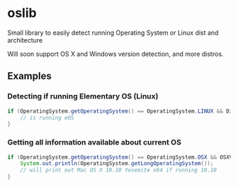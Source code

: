 # oslib
Small library to easily detect running Operating System or Linux dist and architecture

Will soon support OS X and Windows version detection, and more distros.

## Examples

### Detecting if running Elementary OS (Linux)
```java
if (OperatingSystem.getOperatingSystem() == OperatingSystem.LINUX && Distro.getDistro() == Distro.ELEMENTARYOS) {
    // is running eOS
}
```

### Getting all information available about current OS
```java
if (OperatingSystem.getOperatingSystem() == OperatingSystem.OSX && OSXVersion.getFromString() == OSXVersion.YOSEMITE) {
    System.out.println(OperatingSystem.getLongOperatingSystem());
    // will print out Mac OS X 10.10 Yosemite x64 if running 10.10
}
```